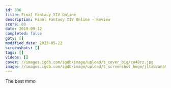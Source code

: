 ```yaml
---
id: 386
title: Final Fantasy XIV Online
description: Final Fantasy XIV Online - Review
score: 80
date: 2019-09-12
completed: false
goty: []
modified_date: 2023-05-22
screenshots: []
tags: []
videos: []
cover: //images.igdb.com/igdb/image/upload/t_cover_big/co48rz.jpg
image: //images.igdb.com/igdb/image/upload/t_screenshot_huge/jltawzanp9mdup9iegkm.jpg
---
```

The best mmo